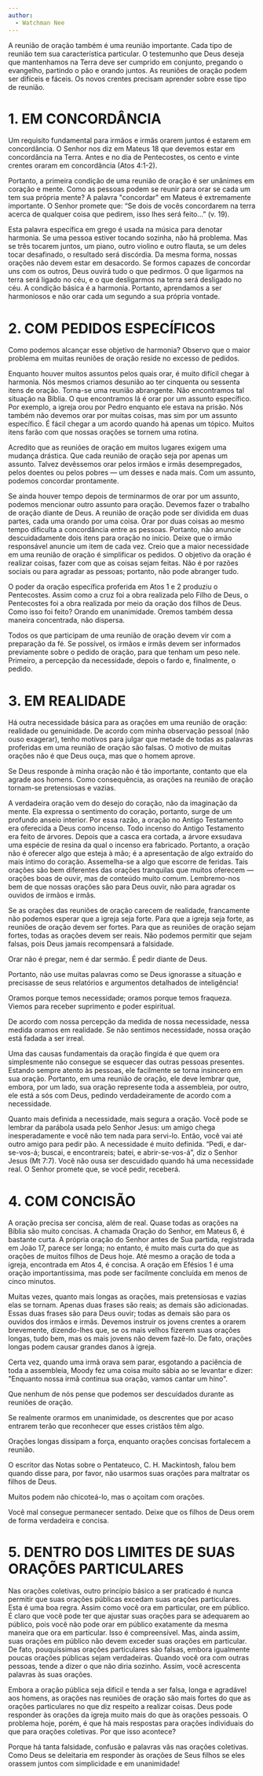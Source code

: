 ```yaml
---
author:
  - Watchman Nee
---
```

A reunião de oração também é uma reunião importante. Cada tipo de reunião tem sua característica particular. O testemunho que Deus deseja que mantenhamos na Terra deve ser cumprido em conjunto, pregando o evangelho, partindo o pão e orando juntos. As reuniões de oração podem ser difíceis e fáceis. Os novos crentes precisam aprender sobre esse tipo de reunião.

# 1. EM CONCORDÂNCIA

Um requisito fundamental para irmãos e irmãs orarem juntos é estarem em concordância. O Senhor nos diz em Mateus 18 que devemos estar em concordância na Terra. Antes e no dia de Pentecostes, os cento e vinte crentes oraram em concordância (Atos 4:1-2).

Portanto, a primeira condição de uma reunião de oração é ser unânimes em coração e mente. Como as pessoas podem se reunir para orar se cada um tem sua própria mente? A palavra "concordar" em Mateus é extremamente importante. O Senhor promete que: “Se dois de vocês concordarem na terra acerca de qualquer coisa que pedirem, isso lhes será feito...” (v. 19).

Esta palavra específica em grego é usada na música para denotar harmonia. Se uma pessoa estiver tocando sozinha, não há problema. Mas se três tocarem juntos, um piano, outro violino e outro flauta, se um deles tocar desafinado, o resultado será discórdia. Da mesma forma, nossas orações não devem estar em desacordo. Se formos capazes de concordar uns com os outros, Deus ouvirá tudo o que pedirmos. O que ligarmos na terra será ligado no céu, e o que desligarmos na terra será desligado no céu. A condição básica é a harmonia. Portanto, aprendamos a ser harmoniosos e não orar cada um segundo a sua própria vontade.

# 2. COM PEDIDOS ESPECÍFICOS

Como podemos alcançar esse objetivo de harmonia? Observo que o maior problema em muitas reuniões de oração reside no excesso de pedidos.

Enquanto houver muitos assuntos pelos quais orar, é muito difícil chegar à harmonia. Nós mesmos criamos desunião ao ter cinquenta ou sessenta itens de oração. Torna-se uma reunião abrangente. Não encontramos tal situação na Bíblia. O que encontramos lá é orar por um assunto específico. Por exemplo, a igreja orou por Pedro enquanto ele estava na prisão. Nós também não devemos orar por muitas coisas, mas sim por um assunto específico. É fácil chegar a um acordo quando há apenas um tópico. Muitos itens farão com que nossas orações se tornem uma rotina.

Acredito que as reuniões de oração em muitos lugares exigem uma mudança drástica. Que cada reunião de oração seja por apenas um assunto. Talvez devêssemos orar pelos irmãos e irmãs desempregados, pelos doentes ou pelos pobres — um desses e nada mais. Com um assunto, podemos concordar prontamente.

Se ainda houver tempo depois de terminarmos de orar por um assunto, podemos mencionar outro assunto para oração. Devemos fazer o trabalho de oração diante de Deus. A reunião de oração pode ser dividida em duas partes, cada uma orando por uma coisa. Orar por duas coisas ao mesmo tempo dificulta a concordância entre as pessoas. Portanto, não anuncie descuidadamente dois itens para oração no início. Deixe que o irmão responsável anuncie um item de cada vez. Creio que a maior necessidade em uma reunião de oração é simplificar os pedidos. O objetivo da oração é realizar coisas, fazer com que as coisas sejam feitas. Não é por razões sociais ou para agradar as pessoas; portanto, não pode abranger tudo.

O poder da oração específica proferida em Atos 1 e 2 produziu o Pentecostes. Assim como a cruz foi a obra realizada pelo Filho de Deus, o Pentecostes foi a obra realizada por meio da oração dos filhos de Deus. Como isso foi feito? Orando em unanimidade. Oremos também dessa maneira concentrada, não dispersa.

Todos os que participam de uma reunião de oração devem vir com a preparação da fé. Se possível, os irmãos e irmãs devem ser informados previamente sobre o pedido de oração, para que tenham um peso nele. Primeiro, a percepção da necessidade, depois o fardo e, finalmente, o pedido.

# 3. EM REALIDADE

Há outra necessidade básica para as orações em uma reunião de oração: realidade ou genuinidade. De acordo com minha observação pessoal (não ouso exagerar), tenho motivos para julgar que metade de todas as palavras proferidas em uma reunião de oração são falsas. O motivo de muitas orações não é que Deus ouça, mas que o homem aprove.

Se Deus responde à minha oração não é tão importante, contanto que ela agrade aos homens. Como consequência, as orações na reunião de oração tornam-se pretensiosas e vazias.

A verdadeira oração vem do desejo do coração, não da imaginação da mente. Ela expressa o sentimento do coração, portanto, surge de um profundo anseio interior. Por essa razão, a oração no Antigo Testamento era oferecida a Deus como incenso. Todo incenso do Antigo Testamento era feito de árvores. Depois que a casca era cortada, a árvore exsudava uma espécie de resina da qual o incenso era fabricado. Portanto, a oração não é oferecer algo que esteja à mão; é a apresentação de algo extraído do mais íntimo do coração. Assemelha-se a algo que escorre de feridas. Tais orações são bem diferentes das orações tranquilas que muitos oferecem — orações boas de ouvir, mas de conteúdo muito comum. Lembremo-nos bem de que nossas orações são para Deus ouvir, não para agradar os ouvidos de irmãos e irmãs.

Se as orações das reuniões de oração carecem de realidade, francamente não podemos esperar que a igreja seja forte. Para que a igreja seja forte, as reuniões de oração devem ser fortes. Para que as reuniões de oração sejam fortes, todas as orações devem ser reais. Não podemos permitir que sejam falsas, pois Deus jamais recompensará a falsidade.

Orar não é pregar, nem é dar sermão. É pedir diante de Deus.

Portanto, não use muitas palavras como se Deus ignorasse a situação e precisasse de seus relatórios e argumentos detalhados de inteligência!

Oramos porque temos necessidade; oramos porque temos fraqueza. Viemos para receber suprimento e poder espiritual.

De acordo com nossa percepção da medida de nossa necessidade, nessa medida oramos em realidade. Se não sentimos necessidade, nossa oração está fadada a ser irreal.

Uma das causas fundamentais da oração fingida é que quem ora simplesmente não consegue se esquecer das outras pessoas presentes. Estando sempre atento às pessoas, ele facilmente se torna insincero em sua oração. Portanto, em uma reunião de oração, ele deve lembrar que, embora, por um lado, sua oração represente toda a assembleia, por outro, ele está a sós com Deus, pedindo verdadeiramente de acordo com a necessidade.

Quanto mais definida a necessidade, mais segura a oração. Você pode se lembrar da parábola usada pelo Senhor Jesus: um amigo chega inesperadamente e você não tem nada para servi-lo. Então, você vai até outro amigo para pedir pão. A necessidade é muito definida. “Pedi, e dar-se-vos-á; buscai, e encontrareis; batei, e abrir-se-vos-á”, diz o Senhor Jesus (Mt 7:7). Você não ousa ser descuidado quando há uma necessidade real. O Senhor promete que, se você pedir, receberá.

# 4. COM CONCISÃO

A oração precisa ser concisa, além de real. Quase todas as orações na Bíblia são muito concisas. A chamada Oração do Senhor, em Mateus 6, é bastante curta. A própria oração do Senhor antes de Sua partida, registrada em João 17, parece ser longa; no entanto, é muito mais curta do que as orações de muitos filhos de Deus hoje. Até mesmo a oração de toda a igreja, encontrada em Atos 4, é concisa. A oração em Efésios 1 é uma oração importantíssima, mas pode ser facilmente concluída em menos de cinco minutos.

Muitas vezes, quanto mais longas as orações, mais pretensiosas e vazias elas se tornam. Apenas duas frases são reais; as demais são adicionadas. Essas duas frases são para Deus ouvir; todas as demais são para os ouvidos dos irmãos e irmãs. Devemos instruir os jovens crentes a orarem brevemente, dizendo-lhes que, se os mais velhos fizerem suas orações longas, tudo bem, mas os mais jovens não devem fazê-lo. De fato, orações longas podem causar grandes danos à igreja.

Certa vez, quando uma irmã orava sem parar, esgotando a paciência de toda a assembleia, Moody fez uma coisa muito sábia ao se levantar e dizer: "Enquanto nossa irmã continua sua oração, vamos cantar um hino".

Que nenhum de nós pense que podemos ser descuidados durante as reuniões de oração.

Se realmente orarmos em unanimidade, os descrentes que por acaso entrarem terão que reconhecer que esses cristãos têm algo.

Orações longas dissipam a força, enquanto orações concisas fortalecem a reunião.

O escritor das Notas sobre o Pentateuco, C. H. Mackintosh, falou bem quando disse para, por favor, não usarmos suas orações para maltratar os filhos de Deus.

Muitos podem não chicoteá-lo, mas o açoitam com orações.

Você mal consegue permanecer sentado. Deixe que os filhos de Deus orem de forma verdadeira e concisa.

# 5. DENTRO DOS LIMITES DE SUAS ORAÇÕES PARTICULARES

Nas orações coletivas, outro princípio básico a ser praticado é nunca permitir que suas orações públicas excedam suas orações particulares. Esta é uma boa regra. Assim como você ora em particular, ore em público. É claro que você pode ter que ajustar suas orações para se adequarem ao público, pois você não pode orar em público exatamente da mesma maneira que ora em particular. Isso é compreensível. Mas, ainda assim, suas orações em público não devem exceder suas orações em particular. De fato, pouquíssimas orações particulares são falsas, embora igualmente poucas orações públicas sejam verdadeiras. Quando você ora com outras pessoas, tende a dizer o que não diria sozinho. Assim, você acrescenta palavras às suas orações.

Embora a oração pública seja difícil e tenda a ser falsa, longa e agradável aos homens, as orações nas reuniões de oração são mais fortes do que as orações particulares no que diz respeito a realizar coisas. Deus pode responder às orações da igreja muito mais do que às orações pessoais. O problema hoje, porém, é que há mais respostas para orações individuais do que para orações coletivas. Por que isso acontece?

Porque há tanta falsidade, confusão e palavras vãs nas orações coletivas. Como Deus se deleitaria em responder às orações de Seus filhos se eles orassem juntos com simplicidade e em unanimidade!